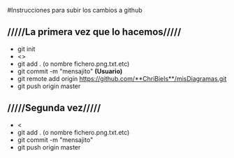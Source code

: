 #Instrucciones para subir los cambios a github

## /////La primera vez que lo hacemos/////

- git init
- <<creamos fichero>>
- git add . (o nombre fichero.png.txt.etc)
- git commit -m "mensajito"                **(Usuario)**
- git remote add origin https://github.com/**ChriBiels**/misDiagramas.git
- git push origin master


## /////Segunda vez/////

- <<creamos fichero>
- git add . (o nombre fichero.png.txt.etc)
- git commit -m "mensajito"
- git push origin master
